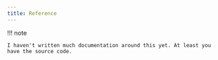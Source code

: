```yaml
---
title: Reference
---
```


!!! note

    I haven't written much documentation around this yet. At least you have the source code.
